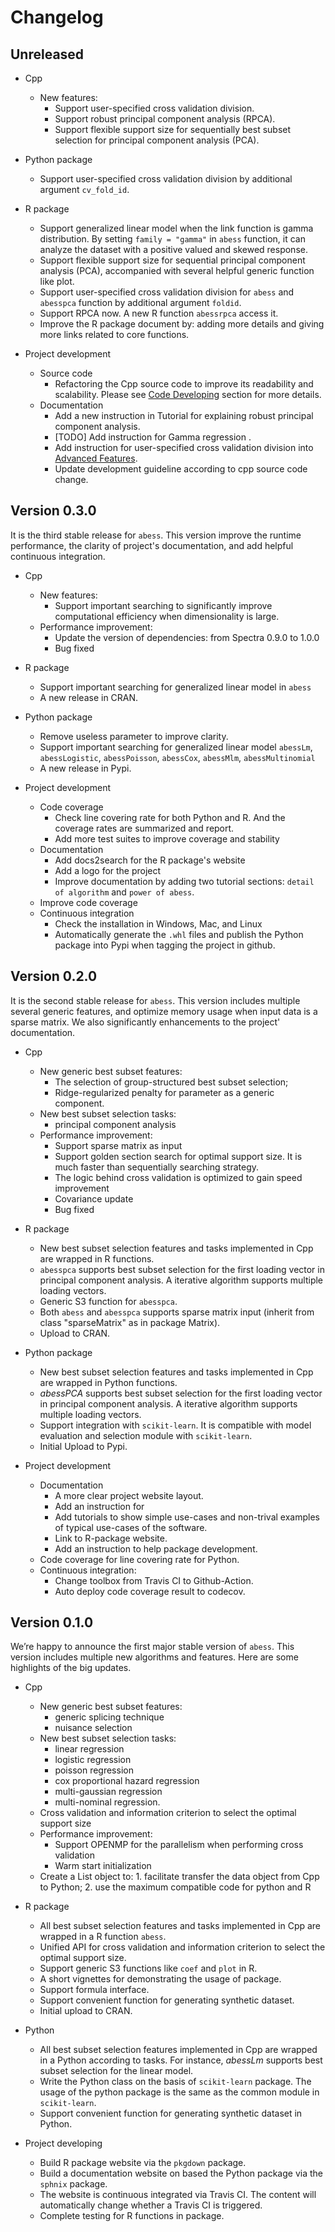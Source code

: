 # Changelog

## Unreleased

* Cpp
  * New features: 
    * Support user-specified cross validation division.
    * Support robust principal component analysis (RPCA).
    * Support flexible support size for sequentially best subset selection for principal component analysis (PCA). 

* Python package
  * Support user-specified cross validation division by additional argument `cv_fold_id`. 

* R package
  * Support generalized linear model when the link function is gamma distribution. 
  By setting `family = "gamma"` in `abess` function, it can analyze the dataset with a positive valued and skewed response. 
  * Support flexible support size for sequential principal component analysis (PCA), accompanied with several helpful generic function like plot. 
  * Support user-specified cross validation division for `abess` and `abesspca` function by additional argument `foldid`. 
  * Support RPCA now. A new R function `abessrpca` access it.
  * Improve the R package document by: adding more details and giving more links related to core functions.  

* Project development
  * Source code
    * Refactoring the Cpp source code to improve its readability and scalability. Please see [Code Developing](https://abess.readthedocs.io/en/latest/Contributing/CodeDeveloping.html) section for more details. 
  * Documentation
    * Add a new instruction in Tutorial for explaining robust principal component analysis. 
    * [TODO] Add instruction for Gamma regression .
    * Add instruction for user-specified cross validation division into [Advanced Features](https://abess.readthedocs.io/en/latest/Tutorial/advanced_features.html).
    * Update development guideline according to cpp source code change.

## Version 0.3.0    

It is the third stable release for `abess`. This version improve the runtime performance, the clarity of project's documentation, and add helpful continuous integration.

* Cpp
  * New features:
    * Support important searching to significantly improve computational efficiency when dimensionality is large.
  * Performance improvement:
    * Update the version of dependencies: from Spectra 0.9.0 to 1.0.0
    * Bug fixed

* R package
  * Support important searching for generalized linear model in `abess`
  * A new release in CRAN.

* Python package
  * Remove useless parameter to improve clarity. 
  * Support important searching for generalized linear model `abessLm`, `abessLogistic`, `abessPoisson`, `abessCox`, `abessMlm`, `abessMultinomial`
  * A new release in Pypi.

* Project development
  * Code coverage
    * Check line covering rate for both Python and R. And the coverage rates are summarized and report. 
    * Add more test suites to improve coverage and stability
  * Documentation
    * Add docs2search for the R package's website
    * Add a logo for the project
    * Improve documentation by adding two tutorial sections: ``detail of algorithm`` and ``power of abess``.
  * Improve code coverage
  * Continuous integration
    * Check the installation in Windows, Mac, and Linux
    * Automatically generate the `.whl` files and publish the Python package into Pypi when tagging the project in github.

## Version 0.2.0

It is the second stable release for `abess`. This version includes multiple several generic features, and optimize memory usage when input data is a sparse matrix. 
We also significantly enhancements to the project' documentation. 

* Cpp
  * New generic best subset features:
    * The selection of group-structured best subset selection;
    * Ridge-regularized penalty for parameter as a generic component. 
  * New best subset selection tasks: 
    * principal component analysis 
  * Performance improvement:
    * Support sparse matrix as input
    * Support golden section search for optimal support size. It is much faster than sequentially searching strategy. 
    * The logic behind cross validation is optimized to gain speed improvement
    * Covariance update
    * Bug fixed

* R package
  * New best subset selection features and tasks implemented in Cpp are wrapped in R functions.
  * `abesspca` supports best subset selection for the first loading vector in principal component analysis. A iterative algorithm supports multiple loading vectors. 
  * Generic S3 function for `abesspca`.
  * Both `abess` and `abesspca` supports sparse matrix input (inherit from class "sparseMatrix" as in package Matrix).
  * Upload to CRAN.

* Python package
  * New best subset selection features and tasks implemented in Cpp are wrapped in Python functions.
  * *abessPCA* supports best subset selection for the first loading vector in principal component analysis. A iterative algorithm supports multiple loading vectors. 
  * Support integration with `scikit-learn`. It is compatible with model evaluation and selection module with `scikit-learn`. 
  * Initial Upload to Pypi.

* Project development
  * Documentation
    * A more clear project website layout.
    * Add an instruction for 
    * Add tutorials to show simple use-cases and non-trival examples of typical use-cases of the software. 
    * Link to R-package website.
    * Add an instruction to help package development. 
  * Code coverage for line covering rate for Python.
  * Continuous integration: 
    * Change toolbox from Travis CI to Github-Action. 
    * Auto deploy code coverage result to codecov. 

## Version 0.1.0

We’re happy to announce the first major stable version of `abess`. This version includes multiple new algorithms and features. Here are some highlights of the big updates.

* Cpp
  * New generic best subset features:
    * generic splicing technique
    * nuisance selection
  * New best subset selection tasks: 
    * linear regression
    * logistic regression
    * poisson regression
    * cox proportional hazard regression
    * multi-gaussian regression
    * multi-nominal regression. 
  * Cross validation and information criterion to select the optimal support size
  * Performance improvement:
    * Support OPENMP for the parallelism when performing cross validation
    * Warm start initialization
  * Create a List object to: 1. facilitate transfer the data object from Cpp to Python; 2. use the maximum compatible code for python and R

* R package
  * All best subset selection features and tasks implemented in Cpp are wrapped in a R function `abess`.
  * Unified API for cross validation and information criterion to select the optimal support size.
  * Support generic S3 functions like `coef` and `plot` in R.
  * A short vignettes for demonstrating the usage of package.
  * Support formula interface. 
  * Support convenient function for generating synthetic dataset.
  * Initial upload to CRAN.

* Python 
  * All best subset selection features implemented in Cpp are wrapped in a Python according to tasks. For instance, *abessLm* supports best subset selection for the linear model.
  * Write the Python class on the basis of `scikit-learn` package. The usage of the python package is the same as the common module in `scikit-learn`.
  * Support convenient function for generating synthetic dataset in Python.

* Project developing
  * Build R package website via the `pkgdown` package. 
  * Build a documentation website on based the Python package via the `sphnix` package.
  * The website is continuous integrated via Travis CI. The content will automatically change whether a Travis CI is triggered.
  * Complete testing for R functions in package.
